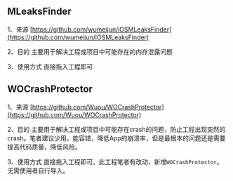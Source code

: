 ## MLeaksFinder

1、来源 
[https://github.com/wumeijun/iOSMLeaksFinder](https://github.com/wumeijun/iOSMLeaksFinder)

2、目的
主要用于解决工程或项目中可能存在的内存泄露问题

3、使用方式
直接拖入工程即可

## WOCrashProtector

1、来源 
[https://github.com/Wuou/WOCrashProtector](https://github.com/Wuou/WOCrashProtector)

2、目的
主要用于解决工程或项目中可能存在crash的问题，防止工程出现突然的crash。笔者建议少用，能容错，降低App的崩溃率，但是最根本的问题还是需要提高代码质量，降低风险。

3、使用方式
直接拖入工程即可。此工程笔者有改动，新增`WOCrashProtector`。无需使用者自行导入。
